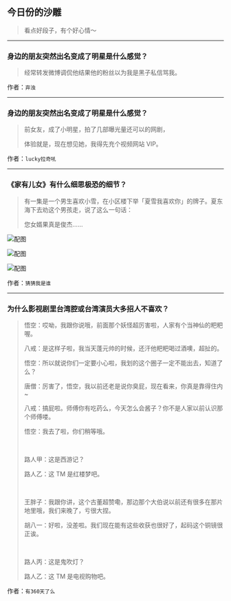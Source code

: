 ## 今日份的沙雕

> 看点好段子，有个好心情～


 
---

### 身边的朋友突然出名变成了明星是什么感觉？

> 经常转发微博调侃他结果他的粉丝以为我是黑子私信骂我。


作者：`弃浊`

---

### 身边的朋友突然出名变成了明星是什么感觉？

> 前女友，成了小明星，拍了几部曝光量还可以的网剧，
> 
> 体验就是，现在想见她，我得先充个视频网站 VIP。


作者：`lucky拉奇吼`

---

### 《家有儿女》有什么细思极恐的细节？

> 有一集是一个男生喜欢小雪，在小区楼下举「夏雪我喜欢你」的牌子。夏东海下去劝这个男孩走，说了这么一句话：
> 
> 您女婿果真是俊杰……



![配图](http://pic2.zhimg.com/70/v2-ae3dbcce8c5b71e24db3ad14b13fb3dd_b.jpg)



![配图](https://pic1.zhimg.com/v2-599ad4fa2b784bddee4c6590c50637b4_b.jpg)



![配图](http://pic4.zhimg.com/70/v2-a74d6fbe931b714c25fc1406b00627c7_b.jpg)


作者：`猜猜我是谁`

---

### 为什么影视剧里台湾腔或台湾演员大多招人不喜欢？

> 悟空：哎呦，我跟你说哦，前面那个妖怪超厉害啦，人家有个当神仙的粑粑喔。
> 
> 八戒：是这样子啦，我当天蓬元帅的时候，还汗他粑粑喝过酒噢，超扯的。
> 
> 悟空：所以就说你们一定要小心啦，我划的这个圈子一定不能出去，知道了么？
> 
> 唐僧：厉害了，悟空，我以前还老是说你臭屁，现在看来，你真是靠得住内~
> 
> 八戒：搞屁啦。师傅你有吃药么，今天怎么会酱子？你不是人家以前认识那个师傅喽。
> 
> 悟空：我去了啦，你们稍等哦。
> 
>  
> 
> 路人甲：这是西游记？
> 
> 路人乙：这 TM 是红楼梦吧。
> 
>  
> 
> 王胖子：我跟你讲，这个古董超赞嘞，那边那个大伯说以前还有很多在那片地里哦，我们来晚了，亏很大捏。
> 
> 胡八一：好啦，没差啦。我们现在能有这些收获也很好了，起码这个铜镜很正诶。
> 
>  
> 
> 路人丙：这是鬼吹灯？
> 
> 路人乙：这 TM 是电视购物吧。


作者：`有360天了么`